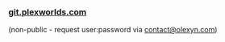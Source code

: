 ### [git.plexworlds.com](http://git.plexworlds.com)

(non-public - request user:password via contact@olexyn.com)
